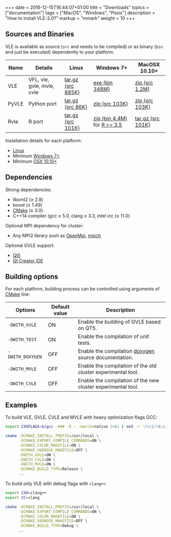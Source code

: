 +++
date = 2016-12-15T16:44:07+01:00
title = "Downloads"
topics = ["documentation"]
tags = ["MacOS", "Windows", "Posix"]
description = "How to install VLE-2.0?"
markup = "mmark"
weight = 10
+++

## Sources and Binaries

VLE is available as source (`src` and needs to be compiled) or as binary (`bin` and just be executed) dependently to your platform.

| Name    | Details                      | Linux                                                                                               | Windows 7+                                                                                     | MacOSX 10.10+                                                                                  |
| ------- | ---------------------------- | --------------------------------------------------------------------------------------------------- | ---------------------------------------------------------------------------------------------- | ---------------------------------------------------------------------------------------------- |
| VLE     | VFL, vle, gvle, mvle, cvle   | [tar.gz (src 885K)](http://www.vle-project.org/pub/vle/2.0/2.0.2/vle-2.0.2.tar.gz)                  | [exe (bin 348M)](http://www.vle-project.org/pub/vle/2.0/2.0.2/Setup-VLE_2_0_2.exe)             | [zip (src 1.2M)](http://www.vle-project.org/pub/vle/2.0/2.0.2/vle-2.0.2.zip)                   |
| PyVLE   | Python port                  | [tar.gz (src 86K)](http://www.vle-project.org/pub/vle/2.0/2.0.2/pyvle-2.0.2.tar.gz)                 | [zip (src 103K)](http://www.vle-project.org/pub/vle/2.0/2.0.2/pyvle-2.0.2.zip)                 | [zip (src 103K)](http://www.vle-project.org/pub/vle/2.0/2.0.2/pyvle-2.0.2.zip)                 |
| Rvle    | R port                       | [tar.gz (src 101K)](http://www.vle-project.org/pub/vle/2.0/2.0.2/rvle_2.0.2-7.tar.gz)               | [zip (bin 4.4M)](http://www.vle-project.org/pub/vle/2.0/2.0.2/rvle_2.0.2-7.zip) for [R >= 3.5](https://www.r-project.org/)               | [tar.gz (src 101K)](http://www.vle-project.org/pub/vle/2.0/2.0.2/rvle_2.0.2-7.tar.gz)          |

Installation details for each platform:

- [Linux](linux)
- Minimum [Windows 7+](windows)
- Minimum [OSX 10.10+](apple)

## Dependencies

Strong dependencies:

- libxml2 (≥ 2.8)
- boost (≥ 1.49)
- [CMake](https://cmake.org/) (≥ 3.0)
- C++14 compiler (gcc ≥ 5.0, clang ≥ 3.3, intel icc (≥ 11.0)

Optional MPI dependency for cluster:

- Any MPI2 library sush as [OpenMpi](https://www.open-mpi.org/), [mpich](https://www.mpich.org/)

Optional GVLE support:

- [Qt5](https://doc.qt.io/qt-5/)
- [Qt Creator IDE](https://www.qt.io/ide/)

## Building options

For each platform, building process can be controlled using arguments of [CMake](https://cmake.org/) line:

| Options                  | Default value | Description                                                                                   |
|--------------------------|---------------|-----------------------------------------------------------------------------------------------|
| `-DWITH_GVLE`            | ON            | Enable the building of GVLE based on QT5.                                                     |
| `-DWITH_TEST`            | ON            | Enable the compilation of unit tests.                                                         |
| `-DWITH_DOXYGEN`         | OFF           | Enable the compilation [doxygen](http://www.stack.nl/~dimitri/doxygen/) source documentation. |
| `-DWITH_MVLE`            | OFF           | Enable the compilation of the old cluster experimental tool.                                  |
| `-DWITH_CVLE`            | OFF           | Enable the compilation of the new cluster experimental tool.                                  |

## Examples

To build VLE, GVLE, CVLE and MVLE with heavy optimization flags GCC:

``` bash
export CXXFLAGS=$(gcc -### -E - -march=native 2>&1 | sed -r '/cc1/!d;s/(")|(^.* - )|( -mno-[^\ ]+)//g')

cmake -DCMAKE_INSTALL_PREFIX=/usr/local \
      -DCMAKE_EXPORT_COMPILE_COMMANDS=ON \
      -DCMAKE_COLOR_MAKEFILE=ON \
      -DCMAKE_VERBOSE_MAKEFILE=OFF \
      -DWITH_GVLE=ON \
      -DWITH_CVLE=ON \
      -DWITH_MVLE=ON \
      -DCMAKE_BUILD_TYPE=Release \
      ..
```

To build only VLE with debug flags with `clang++`:

``` bash
export CXX=clang++
export CC=clang

cmake -DCMAKE_INSTALL_PREFIX=/usr/local \
      -DCMAKE_EXPORT_COMPILE_COMMANDS=ON \
      -DCMAKE_COLOR_MAKEFILE=ON \
      -DCMAKE_VERBOSE_MAKEFILE=OFF \
      -DCMAKE_BUILD_TYPE=Debug \
      ..
```
